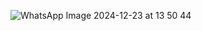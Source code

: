 ![WhatsApp Image 2024-12-23 at 13 50 44](https://github.com/user-attachments/assets/53746459-36c9-4369-8cdf-d9b496a9dbaa)
